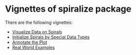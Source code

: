 # Vignettes of spiralize package

There are the following vignettes:


- [Visualize Data on Spirals](https://jokergoo.github.io/spiralize_vignettes/spiralize.html)
- [Initialize Spirals by Special Data Types](https://jokergoo.github.io/spiralize_vignettes/special_data_type.html)
- [Annotate the Plot](https://jokergoo.github.io/spiralize_vignettes/annotate.html)
- [Real World Examples](https://jokergoo.github.io/spiralize_vignettes/examples.html)

